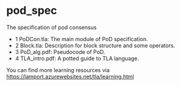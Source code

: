 # pod_spec
The specification of pod consensus

* 1 PoDCon.tla:
The main module of PoD specification.
* 2 Block.tla:
Description for block structure and some operators.
* 3 PoD_alg.pdf:
Pseudocode of PoD.
* 4 TLA_intro.pdf:
A potted guide to TLA language.  

You can find more learning resources via https://lamport.azurewebsites.net/tla/learning.html
